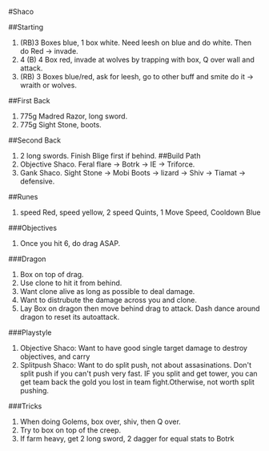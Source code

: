 #Shaco

##Starting
1. (RB)3 Boxes blue, 1 box white. Need leesh on blue and do white. Then do Red -> invade.
2. 4 (B) 4 Box red, invade at wolves by trapping with box, Q over wall and attack.
3. (RB) 3 Boxes blue/red, ask for leesh, go to other buff and smite do it -> wraith or wolves.

##First Back
1. 775g Madred Razor, long sword.
2. 775g Sight Stone, boots.

##Second Back
1. 2 long swords. Finish Blige first if behind.
##Build Path
1. Objective Shaco. Feral flare -> Botrk -> IE -> Triforce.
2. Gank Shaco. Sight Stone -> Mobi Boots -> lizard -> Shiv -> Tiamat -> defensive.

##Runes
1. speed Red, speed yellow, 2 speed Quints, 1 Move Speed, Cooldown Blue

###Objectives
1. Once you hit 6, do drag ASAP.

###Dragon
1. Box on top of drag.
2. Use clone to hit it from behind.
3. Want clone alive as long as possible to deal damage.
4. Want to distrubute the damage across you and clone.
5. Lay Box on dragon then move behind drag to attack. Dash dance around dragon to reset its autoattack.

###Playstyle
1. Objective Shaco: Want to have good single target damage to destroy objectives, and carry
2. Splitpush Shaco: Want to do split push, not about assasinations. Don't split push if you can't push very fast. IF you split and get tower, you can get team back the gold you lost in team fight.Otherwise, not worth split pushing.

###Tricks
1. When doing Golems, box over, shiv, then Q over.
2. Try to box on top of the creep.
3. If farm heavy, get 2 long sword, 2 dagger for equal stats to Botrk